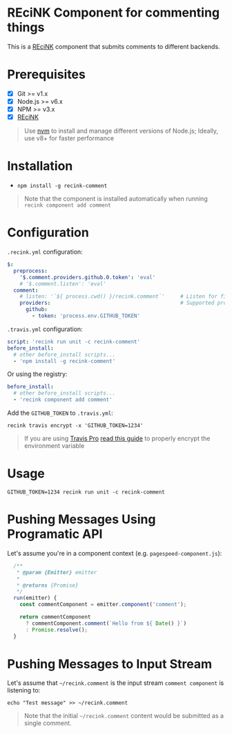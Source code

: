 REciNK Component for commenting things
======================================

This is a [REciNK](https://github.com/MitocGroup/recink) component that submits comments to different backends.

# Prerequisites

- [x] Git >= v1.x
- [x] Node.js >= v6.x
- [x] NPM >= v3.x
- [x] [REciNK](https://github.com/MitocGroup/recink#installation)

> Use [nvm](https://github.com/creationix/nvm#installation) to install and
manage different versions of Node.js; Ideally, use v8+ for faster performance


# Installation

- `npm install -g recink-comment`

> Note that the component is installed automatically when running `recink component add comment`


# Configuration

`.recink.yml` configuration:

```yaml
$:
  preprocess:
    '$.comment.providers.github.0.token': 'eval'
    # '$.comment.listen': 'eval'
  comment:
    # listen: '`${ process.cwd() }/recink.comment`'     # Listen for file input (including initial content; think "tail -f")
    providers:                                          # Supported providers: github
      github:
        - token: 'process.env.GITHUB_TOKEN'
```

`.travis.yml` configuration:

```yaml
script: 'recink run unit -c recink-comment'  
before_install:
  # other before_install scripts...
  - 'npm install -g recink-comment'
```

Or using the registry: 

```yaml
before_install:
  # other before_install scripts...
  - 'recink component add comment'
```

Add the `GITHUB_TOKEN` to `.travis.yml`:

```
recink travis encrypt -x 'GITHUB_TOKEN=1234'
```

> If you are using [Travis Pro](https://travis-ci.com/) [read this guide](https://github.com/MitocGroup/recink/blob/master/docs/guide.md#configuring-github-project) to properly encrypt the environment variable


# Usage

```
GITHUB_TOKEN=1234 recink run unit -c recink-comment
```

# Pushing Messages Using Programatic API

Let's assume you're in a component context (e.g. `pagespeed-component.js`):

```javascript
  /**
   * @param {Emitter} emitter
   * 
   * @returns {Promise}
   */
  run(emitter) {
    const commentComponent = emitter.component('comment');

    return commentComponent 
      ? commentComponent.comment(`Hello from ${ Date() }`) 
      : Promise.resolve();
  } 
```

# Pushing Messages to Input Stream

Let's assume that `~/recink.comment` is the input stream `comment component` is listening to:

```
echo "Test message" >> ~/recink.comment
```

> Note that the initial `~/recink.comment` content would be submitted as a single comment.
